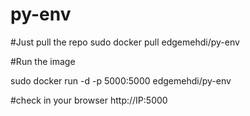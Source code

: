 # py-env
#Just pull the repo sudo docker pull edgemehdi/py-env

#Run the image

sudo docker run -d -p 5000:5000 edgemehdi/py-env

#check in your browser  http://IP:5000
